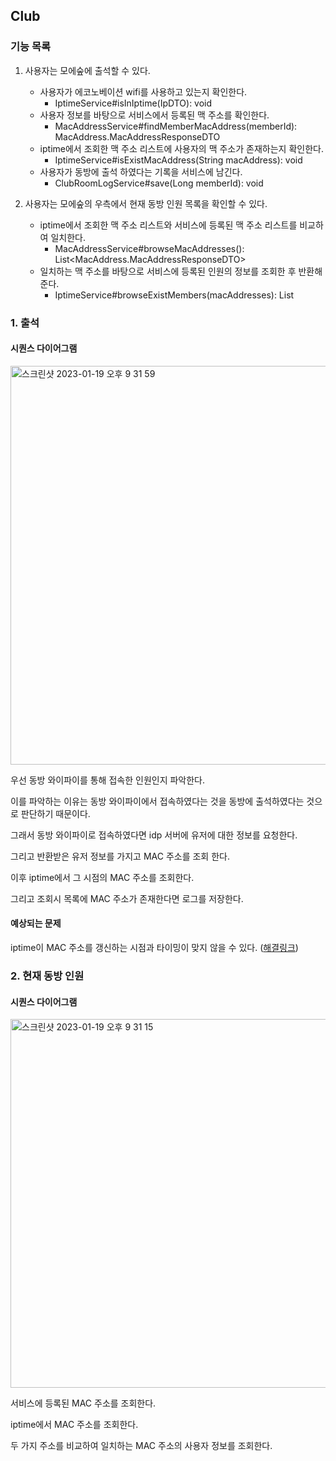 ## Club

### 기능 목록

1. 사용자는 모에숲에 출석할 수 있다.
    + 사용자가 에코노베이션 wifi를 사용하고 있는지 확인한다.
        + IptimeService#isInIptime(IpDTO): void
    + 사용자 정보를 바탕으로 서비스에서 등록된 맥 주소를 확인한다.
        + MacAddressService#findMemberMacAddress(memberId): MacAddress.MacAddressResponseDTO
    + iptime에서 조회한 맥 주소 리스트에 사용자의 맥 주소가 존재하는지 확인한다.
        + IptimeService#isExistMacAddress(String macAddress): void
    + 사용자가 동방에 출석 하였다는 기록을 서비스에 남긴다.
        + ClubRoomLogService#save(Long memberId): void


    
2. 사용자는 모에숲의 우측에서 현재 동방 인원 목록을 확인할 수 있다.
    + iptime에서 조회한 맥 주소 리스트와 서비스에 등록된 맥 주소 리스트를 비교하여 일치한다.
        + MacAddressService#browseMacAddresses(): List<MacAddress.MacAddressResponseDTO>
    + 일치하는 맥 주소를 바탕으로 서비스에 등록된 인원의 정보를 조회한 후 반환해준다.
        + IptimeService#browseExistMembers(macAddresses): List<Long>


### 1. 출석

#### 시퀀스 다이어그램

<img width="638" alt="스크린샷 2023-01-19 오후 9 31 59" src="https://user-images.githubusercontent.com/102807742/213443710-efce5602-fb34-428d-8341-d75ca0094617.png">

우선 동방 와이파이를 통해 접속한 인원인지 파악한다.

이를 파악하는 이유는 동방 와이파이에서 접속하였다는 것을 동방에 출석하였다는 것으로 판단하기 때문이다.

그래서 동방 와이파이로 접속하였다면 idp 서버에 유저에 대한 정보를 요청한다.

그리고 반환받은 유저 정보를 가지고 MAC 주소를 조회 한다.

이후 iptime에서 그 시점의 MAC 주소를 조회한다.

그리고 조회시 목록에 MAC 주소가 존재한다면 로그를 저장한다.

#### 예상되는 문제

iptime이 MAC 주소를 갱신하는 시점과 타이밍이 맞지 않을 수 있다. ([해결링크](https://github.com/JNU-econovation/econo-forest-be-iptime/blob/main/docs/problem/%EC%B6%9C%EC%84%9D%EA%B4%80%EB%A0%A8%EB%AC%B8%EC%A0%9C.md))

### 2. 현재 동방 인원

#### 시퀀스 다이어그램

<img width="590" alt="스크린샷 2023-01-19 오후 9 31 15" src="https://user-images.githubusercontent.com/102807742/213443576-9750633e-8f87-49bd-9b02-2501debaa36a.png">

서비스에 등록된 MAC 주소를 조회한다.

iptime에서 MAC 주소를 조회한다.

두 가지 주소를 비교하여 일치하는 MAC 주소의 사용자 정보를 조회한다.